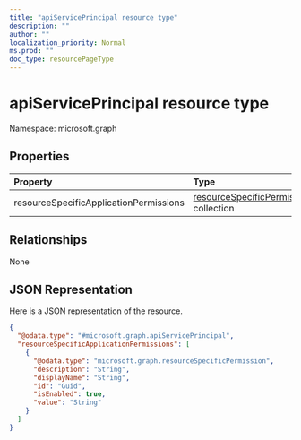 ```yaml
---
title: "apiServicePrincipal resource type"
description: ""
author: ""
localization_priority: Normal
ms.prod: ""
doc_type: resourcePageType
---
```


# apiServicePrincipal resource type


Namespace: microsoft.graph



## Properties
|Property|Type|Description|
|:---|:---|:---|
|resourceSpecificApplicationPermissions|[resourceSpecificPermission](../resources/resourcespecificpermission.md) collection||

## Relationships
None

## JSON Representation
Here is a JSON representation of the resource.
<!-- {
  "blockType": "resource",
  "@odata.type": "microsoft.graph.apiServicePrincipal"
}
-->
``` json
{
  "@odata.type": "#microsoft.graph.apiServicePrincipal",
  "resourceSpecificApplicationPermissions": [
    {
      "@odata.type": "microsoft.graph.resourceSpecificPermission",
      "description": "String",
      "displayName": "String",
      "id": "Guid",
      "isEnabled": true,
      "value": "String"
    }
  ]
}
```

